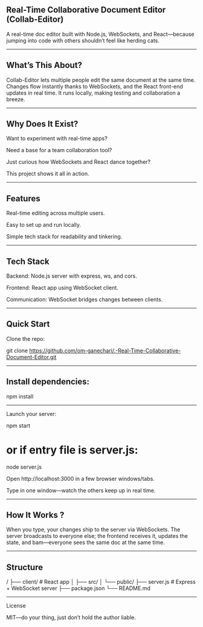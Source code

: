 ## Real-Time Collaborative Document Editor (Collab-Editor)

A real-time doc editor built with Node.js, WebSockets, and React—because jumping into code with others shouldn’t feel like herding cats.

--------------------
## What’s This About?

Collab-Editor lets multiple people edit the same document at the same time. Changes flow instantly thanks to WebSockets, and the React front-end updates in real time. It runs locally, making testing and collaboration a breeze.

----------------------
## Why Does It Exist?

Want to experiment with real-time apps?

Need a base for a team collaboration tool?

Just curious how WebSockets and React dance together?

This project shows it all in action.

----------------

## Features


Real-time editing across multiple users.

Easy to set up and run locally.

Simple tech stack for readability and tinkering.

-----------------

## Tech Stack

Backend: Node.js server with express, ws, and cors.

Frontend: React app using WebSocket client.

Communication: WebSocket bridges changes between clients.

-----------------

## Quick Start

Clone the repo:

git clone https://github.com/om-ganechari/.-Real-Time-Collaborative-Document-Editor.git

------------------------------------------


##  Install dependencies:

npm install

-----------------------------


Launch your server:

npm start
# or if entry file is server.js:
node server.js


Open http://localhost:3000 in a few browser windows/tabs.

Type in one window—watch the others keep up in real time.

--------------------------

## How It Works ?

When you type, your changes ship to the server via WebSockets. The server broadcasts to everyone else; the frontend receives it, updates the state, and bam—everyone sees the same doc at the same time.

------------------------------

## Structure
/
├── client/           # React app
│   ├── src/
│   └── public/
├── server.js         # Express + WebSocket server
├── package.json
└── README.md


--------------------------------



License

MIT—do your thing, just don’t hold the author liable.

